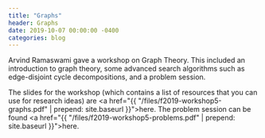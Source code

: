 ```yaml
---
title: "Graphs"
header: Graphs
date: 2019-10-07 00:00:00 -0400
categories: blog
---
```


Arvind Ramaswami gave a workshop on Graph Theory. This included
an introduction to graph theory, some advanced search algorithms
such as edge-disjoint cycle decompositions, and a problem session.

The slides for the workshop (which contains a list of resources that you can use
for research ideas) are
<a href="{{ "/files/f2019-workshop5-graphs.pdf" | prepend: site.baseurl }}">here</a>.
The problem session can be found <a href="{{ "/files/f2019-workshop5-problems.pdf" | prepend: site.baseurl }}">here</a>.

